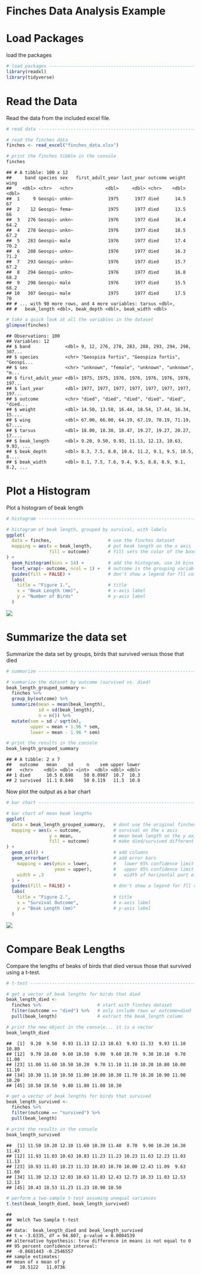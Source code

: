 Finches Data Analysis Example
================

Load Packages
=============

load the packages

``` r
# load packages -----------------------------------------------------------
library(readxl)
library(tidyverse)
```

Read the Data
=============

Read the data from the included excel file.

``` r
# read data ---------------------------------------------------------------

# read the finches data
finches <- read_excel("finches_data.xlsx")

# print the finches tibble in the console
finches
```

    ## # A tibble: 100 x 12
    ##     band species sex   first_adult_year last_year outcome weight  wing
    ##    <dbl> <chr>   <chr>            <dbl>     <dbl> <chr>    <dbl> <dbl>
    ##  1     9 Geospi~ unkn~             1975      1977 died      14.5  67  
    ##  2    12 Geospi~ fema~             1975      1977 died      13.5  66  
    ##  3   276 Geospi~ unkn~             1976      1977 died      16.4  64.2
    ##  4   278 Geospi~ unkn~             1976      1977 died      18.5  67.2
    ##  5   283 Geospi~ male              1976      1977 died      17.4  70.2
    ##  6   288 Geospi~ unkn~             1976      1977 died      16.3  71.2
    ##  7   293 Geospi~ unkn~             1976      1977 died      15.7  67.2
    ##  8   294 Geospi~ unkn~             1976      1977 died      16.8  68.2
    ##  9   298 Geospi~ male              1976      1977 died      15.5  68.2
    ## 10   307 Geospi~ male              1975      1977 died      17.5  70  
    ## # ... with 90 more rows, and 4 more variables: tarsus <dbl>,
    ## #   beak_length <dbl>, beak_depth <dbl>, beak_width <dbl>

``` r
# take a quick look at all the variables in the dataset
glimpse(finches)
```

    ## Observations: 100
    ## Variables: 12
    ## $ band             <dbl> 9, 12, 276, 278, 283, 288, 293, 294, 298, 307...
    ## $ species          <chr> "Geospiza fortis", "Geospiza fortis", "Geospi...
    ## $ sex              <chr> "unknown", "female", "unknown", "unknown", "m...
    ## $ first_adult_year <dbl> 1975, 1975, 1976, 1976, 1976, 1976, 1976, 197...
    ## $ last_year        <dbl> 1977, 1977, 1977, 1977, 1977, 1977, 1977, 197...
    ## $ outcome          <chr> "died", "died", "died", "died", "died", "died...
    ## $ weight           <dbl> 14.50, 13.50, 16.44, 18.54, 17.44, 16.34, 15....
    ## $ wing             <dbl> 67.00, 66.00, 64.19, 67.19, 70.19, 71.19, 67....
    ## $ tarsus           <dbl> 18.00, 18.30, 18.47, 19.27, 19.27, 20.27, 17....
    ## $ beak_length      <dbl> 9.20, 9.50, 9.93, 11.13, 12.13, 10.63, 9.93, ...
    ## $ beak_depth       <dbl> 8.3, 7.5, 8.0, 10.6, 11.2, 9.1, 9.5, 10.5, 8....
    ## $ beak_width       <dbl> 8.1, 7.5, 7.6, 9.4, 9.5, 8.8, 8.9, 9.1, 8.2, ...

Plot a Histogram
================

Plot a histogram of beak length

``` r
# histogram ---------------------------------------------------------------

# histogram of beak length, grouped by survival, with labels
ggplot(
  data = finches,                     # use the finches dataset
  mapping = aes(x = beak_length,      # put beak length on the x axis
                fill = outcome)       # fill sets the color of the boxes
) +
  geom_histogram(bins = 14) +         # add the histogram, use 14 bins
  facet_wrap(~ outcome, ncol = 1) +   # outcome is the grouping variable
  guides(fill = FALSE) +              # don't show a legend for fll color
  labs(
    title = "Figure 1.",              # title
    x = "Beak Length (mm)",           # x-axis label
    y = "Number of Birds"             # y-axis label
  )
```

![](Markdown_files/figure-markdown_github/unnamed-chunk-2-1.png)

Summarize the data set
======================

Summarize the data set by groups, birds that survived versus those that died

``` r
# summarize ---------------------------------------------------------------

# summarize the dataset by outcome (survived vs. died)
beak_length_grouped_summary <- 
  finches %>% 
  group_by(outcome) %>% 
  summarize(mean = mean(beak_length),
            sd = sd(beak_length),
            n = n()) %>% 
  mutate(sem = sd / sqrt(n),
         upper = mean + 1.96 * sem,
         lower = mean - 1.96 * sem)

# print the results in the console
beak_length_grouped_summary
```

    ## # A tibble: 2 x 7
    ##   outcome   mean    sd     n    sem upper lower
    ##   <chr>    <dbl> <dbl> <int>  <dbl> <dbl> <dbl>
    ## 1 died      10.5 0.698    50 0.0987  10.7  10.3
    ## 2 survived  11.1 0.840    50 0.119   11.3  10.8

Now plot the output as a bar chart

``` r
# bar chart ---------------------------------------------------------------

# bar chart of mean beak lengths
ggplot(
  data = beak_length_grouped_summary,   # dont use the original finches dataset
  mapping = aes(x = outcome,            # survival on the x axis
                y = mean,               # mean beak length on the y axis
                fill = outcome)         # make died/survived different colors
) +
  geom_col() +                          # add columns
  geom_errorbar(                        # add error bars
    mapping = aes(ymin = lower,         #   lower 95% confidence limit
                  ymax = upper),        #   upper 95% confidence limit
    width = .3                          #   width of horizontal part of bars
  ) +
  guides(fill = FALSE) +                # don't show a legend for fll color
  labs(
    title = "Figure 2.",                # title
    x = "Survival Outcome",             # x-axis label
    y = "Beak Length (mm)"              # y-axis label
  )
```

![](Markdown_files/figure-markdown_github/unnamed-chunk-4-1.png)

Compare Beak Lengths
====================

Compare the lengths of beaks of birds that died versus those that survived using a t-test.

``` r
# t-test ------------------------------------------------------------------

# get a vector of beak lengths for birds that died
beak_length_died <-
  finches %>%                     # start with finches dataset
  filter(outcome == "died") %>%   # only include rows w/ outcome=died
  pull(beak_length)               # extract the beak_length column

# print the new object in the console... it is a vector
beak_length_died
```

    ##  [1]  9.20  9.50  9.93 11.13 12.13 10.63  9.93 11.33  9.93 11.10 10.80
    ## [12]  9.70 10.60  9.60 10.50  9.90  9.60 10.70  9.30 10.10  9.70 11.00
    ## [23] 11.00 11.60 10.50 10.20  9.70 11.10 11.10 10.20 10.80 10.00 11.10
    ## [34] 10.30 11.10 10.50 11.00 10.00 10.30 11.70 10.20 10.90 11.90 10.20
    ## [45] 10.50 10.50  9.80 11.80 11.00 10.30

``` r
# get a vector of beak lengths for birds that survived
beak_length_survived <-
  finches %>% 
  filter(outcome == "survived") %>% 
  pull(beak_length)

# print the results in the console
beak_length_survived
```

    ##  [1] 11.50 10.20 12.10 11.60 10.30 11.40  8.70  9.90 10.20 10.30 11.43
    ## [12] 11.93 11.03 10.63 10.83 11.23 11.23 10.23 11.63 12.23 11.03 11.13
    ## [23] 10.93 11.03 10.23 11.33 10.03 10.70 10.00 12.43 11.09  9.63 11.60
    ## [34] 11.30 12.13 12.03 10.63 11.83 12.43 12.73 10.33 11.03 12.53 12.13
    ## [45] 10.43 10.53 11.23 11.23 10.90 10.50

``` r
# perform a two-sample t-test assuming unequal variances
t.test(beak_length_died, beak_length_survived)
```

    ## 
    ##  Welch Two Sample t-test
    ## 
    ## data:  beak_length_died and beak_length_survived
    ## t = -3.6335, df = 94.807, p-value = 0.0004539
    ## alternative hypothesis: true difference in means is not equal to 0
    ## 95 percent confidence interval:
    ##  -0.8681443 -0.2546557
    ## sample estimates:
    ## mean of x mean of y 
    ##   10.5122   11.0736
